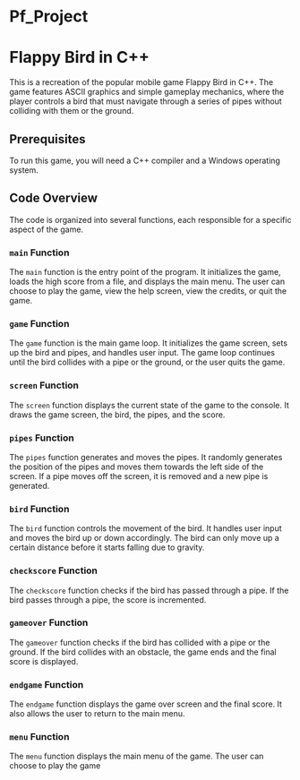 # Pf_Project
# Flappy Bird in C++

This is a recreation of the popular mobile game Flappy Bird in C++. The game features ASCII graphics and simple gameplay mechanics, where the player controls a bird that must navigate through a series of pipes without colliding with them or the ground.

## Prerequisites

To run this game, you will need a C++ compiler and a Windows operating system.

## Code Overview

The code is organized into several functions, each responsible for a specific aspect of the game.

### `main` Function

The `main` function is the entry point of the program. It initializes the game, loads the high score from a file, and displays the main menu. The user can choose to play the game, view the help screen, view the credits, or quit the game.

### `game` Function

The `game` function is the main game loop. It initializes the game screen, sets up the bird and pipes, and handles user input. The game loop continues until the bird collides with a pipe or the ground, or the user quits the game.

### `screen` Function

The `screen` function displays the current state of the game to the console. It draws the game screen, the bird, the pipes, and the score.

### `pipes` Function

The `pipes` function generates and moves the pipes. It randomly generates the position of the pipes and moves them towards the left side of the screen. If a pipe moves off the screen, it is removed and a new pipe is generated.

### `bird` Function

The `bird` function controls the movement of the bird. It handles user input and moves the bird up or down accordingly. The bird can only move up a certain distance before it starts falling due to gravity.

### `checkscore` Function

The `checkscore` function checks if the bird has passed through a pipe. If the bird passes through a pipe, the score is incremented.

### `gameover` Function

The `gameover` function checks if the bird has collided with a pipe or the ground. If the bird collides with an obstacle, the game ends and the final score is displayed.

### `endgame` Function

The `endgame` function displays the game over screen and the final score. It also allows the user to return to the main menu.

### `menu` Function

The `menu` function displays the main menu of the game. The user can choose to play the game

